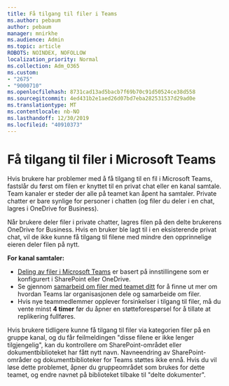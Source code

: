 ```yaml
---
title: Få tilgang til filer i Teams
ms.author: pebaum
author: pebaum
manager: mnirkhe
ms.audience: Admin
ms.topic: article
ROBOTS: NOINDEX, NOFOLLOW
localization_priority: Normal
ms.collection: Adm_O365
ms.custom:
- "2675"
- "9000710"
ms.openlocfilehash: 8731cad13ad5bacb7f69b70c91d50524ce38d558
ms.sourcegitcommit: 4ed431b2e1aed26d07bd7eba282531537d29ad0e
ms.translationtype: MT
ms.contentlocale: nb-NO
ms.lasthandoff: 12/30/2019
ms.locfileid: "40910373"
---
```

# <a name="accessing-files-in-microsoft-teams"></a>Få tilgang til filer i Microsoft Teams

Hvis brukere har problemer med å få tilgang til en fil i Microsoft Teams, fastslår du først om filen er knyttet til en privat chat eller en kanal samtale. Team kanaler er steder der alle på teamet kan åpent ha samtaler. Private chatter er bare synlige for personer i chatten (og filer du deler i en chat, lagres i OneDrive for Business).

Når brukere deler filer i private chatter, lagres filen på den delte brukerens OneDrive for Business. Hvis en bruker ble lagt til i en eksisterende privat chat, vil de ikke kunne få tilgang til filene med mindre den opprinnelige eieren deler filen på nytt.    

**For kanal samtaler:**

- [Deling av filer i Microsoft Teams](https://docs.microsoft.com/MicrosoftTeams/sharing-files-in-teams) er basert på innstillingene som er konfigurert i SharePoint eller OneDrive. 
- Se gjennom [samarbeid om filer med teamet ditt](https://support.office.com/article/Collaborate-on-files-with-your-Team-9b200289-dbac-4823-85bd-628a5c7bb0ae) for å finne ut mer om hvordan Teams lar organisasjonen dele og samarbeide om filer. 
- Hvis nye teammedlemmer opplever forsinkelser i tilgang til filer, må du vente minst **4 timer** før du åpner en støtteforespørsel for å tillate at replikering fullføres. 

Hvis brukere tidligere kunne få tilgang til filer via kategorien filer på en gruppe kanal, og du får feilmeldingen "disse filene er ikke lenger tilgjengelig", kan du kontrollere om SharePoint-området eller dokumentbiblioteket har fått nytt navn. Navneendring av SharePoint-områder og dokumentbiblioteker for Teams støttes ikke ennå. Hvis du vil løse dette problemet, åpner du gruppeområdet som brukes for dette teamet, og endre navnet på biblioteket tilbake til "delte dokumenter".